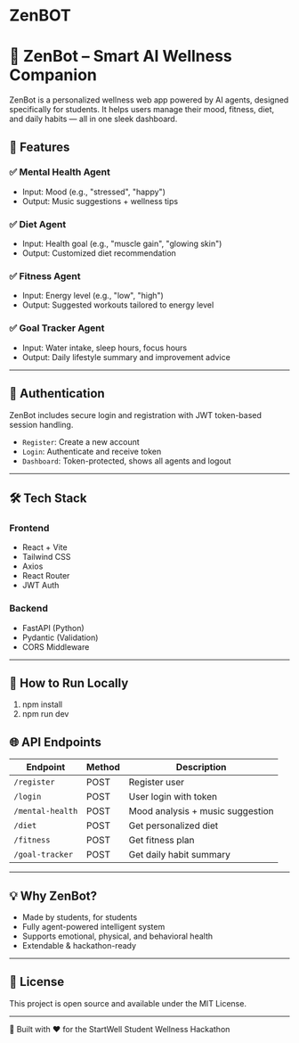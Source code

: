 # ZenBOT  
# 🌿 ZenBot – Smart AI Wellness Companion

ZenBot is a personalized wellness web app powered by AI agents, designed specifically for students. It helps users manage their mood, fitness, diet, and daily habits — all in one sleek dashboard.

## 🧠 Features

### ✅ Mental Health Agent
- Input: Mood (e.g., "stressed", "happy")
- Output: Music suggestions + wellness tips

### ✅ Diet Agent
- Input: Health goal (e.g., "muscle gain", "glowing skin")
- Output: Customized diet recommendation

### ✅ Fitness Agent
- Input: Energy level (e.g., "low", "high")
- Output: Suggested workouts tailored to energy level

### ✅ Goal Tracker Agent
- Input: Water intake, sleep hours, focus hours
- Output: Daily lifestyle summary and improvement advice

---

## 🔐 Authentication

ZenBot includes secure login and registration with JWT token-based session handling.

- `Register`: Create a new account
- `Login`: Authenticate and receive token
- `Dashboard`: Token-protected, shows all agents and logout

---

## 🛠️ Tech Stack

### Frontend
- React + Vite
- Tailwind CSS
- Axios
- React Router
- JWT Auth

### Backend
- FastAPI (Python)
- Pydantic (Validation)
- CORS Middleware

---

## 🚀 How to Run Locally

1. npm install
2. npm run dev

## 🌐 API Endpoints

| Endpoint           | Method | Description                        |
|--------------------|--------|------------------------------------|
| `/register`        | POST   | Register user                      |
| `/login`           | POST   | User login with token              |
| `/mental-health`   | POST   | Mood analysis + music suggestion   |
| `/diet`            | POST   | Get personalized diet              |
| `/fitness`         | POST   | Get fitness plan                   |
| `/goal-tracker`    | POST   | Get daily habit summary            |

---

## 💡 Why ZenBot?

- Made by students, for students
- Fully agent-powered intelligent system
- Supports emotional, physical, and behavioral health
- Extendable & hackathon-ready

---

## 📃 License

This project is open source and available under the MIT License.

---

🏁 Built with ❤️ for the StartWell Student Wellness Hackathon
